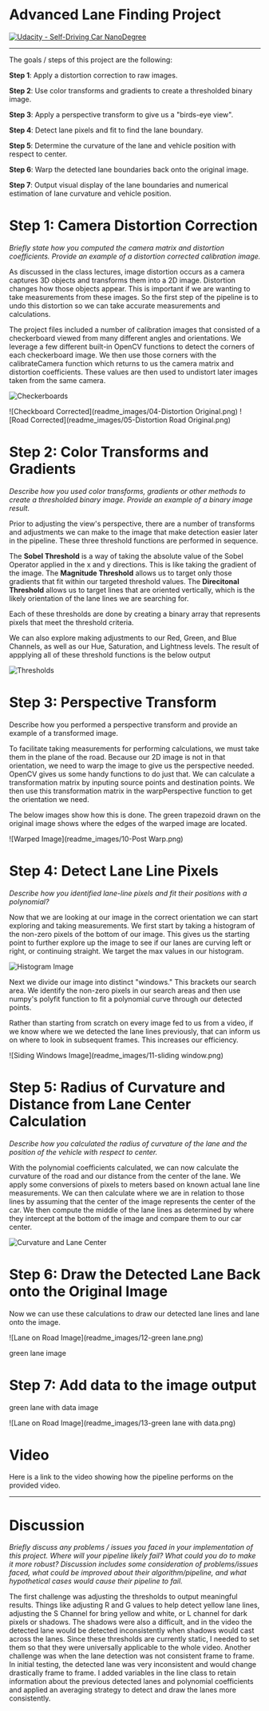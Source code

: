 # Advanced Lane Finding Project
[![Udacity - Self-Driving Car NanoDegree](https://s3.amazonaws.com/udacity-sdc/github/shield-carnd.svg)](http://www.udacity.com/drive)

---

The goals / steps of this project are the following:

**Step 1**: Apply a distortion correction to raw images.

**Step 2**: Use color transforms and gradients to create a thresholded binary image.

**Step 3**: Apply a perspective transform to give us a "birds-eye view".

**Step 4**: Detect lane pixels and fit to find the lane boundary.

**Step 5**:  Determine the curvature of the lane and vehicle position with respect to center.

**Step 6**:  Warp the detected lane boundaries back onto the original image.

**Step 7**:  Output visual display of the lane boundaries and numerical estimation of lane curvature and vehicle position.


# Step 1:  Camera Distortion Correction

*Briefly state how you computed the camera matrix and distortion coefficients. Provide an example of a distortion corrected calibration image.*

As discussed in the class lectures, image distortion occurs as a camera captures 3D objects and transforms them into a 2D image.  Distortion changes how those objects appear.  This is important if we are wanting to take measurements from these images.  So the first step of the pipeline is to undo this distortion so we can take accurate measurements and calculations.

The project files included a number of calibration images that consisted of a checkerboard viewed from many different angles and orientations.  We leverage a few different built-in OpenCV functions to detect the corners of each checkerboard image.  We then use those corners with the calibrateCamera function which returns to us the camera matrix and distortion coefficients.  These values are then used to undistort later images taken from the same camera.

![Checkerboards](readme_images/01-checkerboard.png)

![Checkboard Corrected](readme_images/04-Distortion Original.png)
![Road Corrected](readme_images/05-Distortion Road Original.png)

# Step 2:  Color Transforms and Gradients

*Describe how you used color transforms, gradients or other methods to create a thresholded binary image. Provide an example of a binary image result.*

Prior to adjusting the view's perspective, there are a number of transforms and adjustments we can make to the image that make detection easier later in the pipeline.  These three threshold functions are performed in sequence.  

The **Sobel Threshold** is a way of taking the absolute value of the Sobel Operator applied in the x and y directions.  This is like taking the gradient of the image.  The **Magnitude Threshold** allows us to target only those gradients that fit within our targeted threshold values.  The **Direcitonal Threshold** allows us to target lines that are oriented vertically, which is the likely orientation of the lane lines we are searching for.  

Each of these thresholds are done by creating a binary array that represents pixels that meet the threshold criteria.  

We can also explore making adjustments to our Red, Green, and Blue Channels, as well as our Hue, Saturation, and Lightness levels.  The result of appplying all of these threshold functions is the below output

![Thresholds](readme_images/08-Post-Thresholds.png)

# Step 3: Perspective Transform

Describe how you performed a perspective transform and provide an example of a transformed image.

To facilitate taking measurements for performing calculations, we must take them in the plane of the road. Because our 2D image is not in that orientation, we need to warp the image to give us the perspective needed. OpenCV gives us some handy functions to do just that. We can calculate a transformation matrix by inputing source points and destination points. We then use this transformation matrix in the warpPerspective function to get the orientation we need.

The below images show how this is done.  The green trapezoid drawn on the original image shows where the edges of the warped image are located.  

![Warped Image](readme_images/10-Post Warp.png)

# Step 4:  Detect Lane Line Pixels

*Describe how you identified lane-line pixels and fit their positions with a polynomial?*

Now that we are looking at our image in the correct orientation we can start exploring and taking measurements.  We first start by taking a histogram of the non-zero pixels of the bottom of our image.  This gives us the starting point to further explore up the image to see if our lanes are curving left or right, or continuing straight.  We target the max values in our histogram.

![Histogram Image](readme_images/histogram.png)

Next we divide our image into distinct "windows."  This brackets our search area.  We identify the non-zero pixels in our search areas and then use numpy's polyfit function to fit a polynomial curve through our detected points.

Rather than starting from scratch on every image fed to us from a video, if we know where we we detected the lane lines previously, that can inform us on where to look in subsequent frames.  This increases our efficiency. 

![Siding Windows Image](readme_images/11-sliding window.png)

# Step 5:  Radius of Curvature and Distance from Lane Center Calculation

*Describe how you calculated the radius of curvature of the lane and the position of the vehicle with respect to center.*

With the polynomial coefficients calculated, we can now calculate the curvature of the road and our distance from the center of the lane.  We apply some conversions of pixels to meters based on known actual lane line measurements.  We can then calculate where we are in relation to those lines by assuming that the center of the image represents the center of the car.  We then compute the middle of the lane lines as determined by where they intercept at the bottom of the image and compare them to our car center.  

![Curvature and Lane Center](readme_images/curvature.png) 

# Step 6:  Draw the Detected Lane Back onto the Original Image

Now we can use these calculations to draw our detected lane lines and lane onto the image.

![Lane on Road Image](readme_images/12-green lane.png)

green lane image

# Step 7:  Add data to the image output

green lane with data image

![Lane on Road Image](readme_images/13-green lane with data.png)

# Video

Here is a link to the video showing how the pipeline performs on the provided video.  

---

# Discussion

*Briefly discuss any problems / issues you faced in your implementation of this project. Where will your pipeline likely fail? What could you do to make it more robust?  Discussion includes some consideration of problems/issues faced, what could be improved about their algorithm/pipeline, and what hypothetical cases would cause their pipeline to fail.*

The first challenge was adjusting the thresholds to output meaningful results.  Things like adjusting R and G values to help detect yellow lane lines, adjusting the S Channel for bring yellow and white, or L channel for dark pixels or shadows.  The shadows were also a difficult, and in the video the detected lane would be detected inconsistently when shadows would cast across the lanes.  Since these thresholds are currently static, I needed to set them so that they were universally applicable to the whole video.  Another challenge was when the lane detection was not consistent frame to frame.  In initial testing, the detected lane was very inconsistent and would change drastically frame to frame.  I added variables in the line class to retain information about the previous detected lanes and polynomial coefficients and applied an averaging strategy to detect and draw the lanes more consistently.  